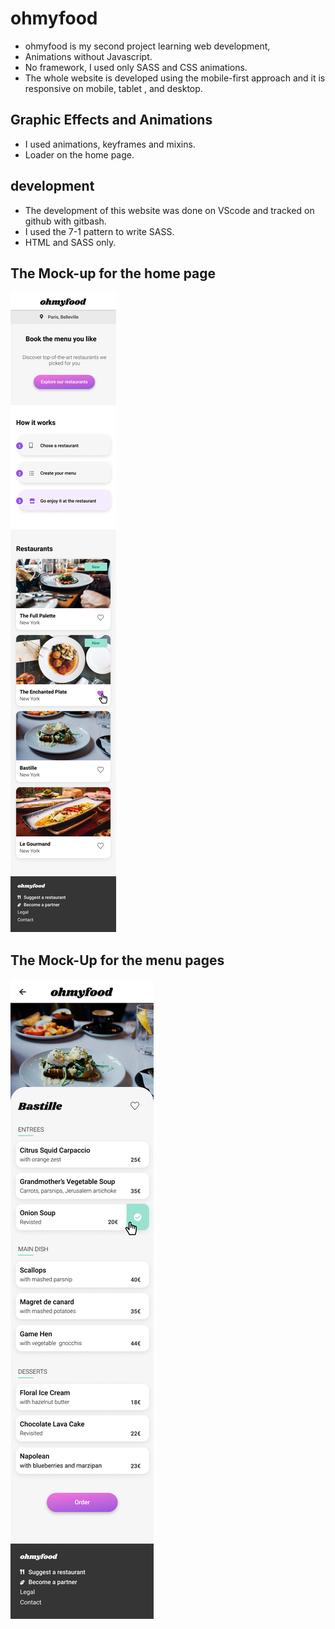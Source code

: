 
# ohmyfood

* ohmyfood is my second project learning web development,
* Animations without Javascript.
* No framework, I used only SASS and CSS animations.
* The whole website is developed using the mobile-first approach and it is responsive on mobile, tablet , and desktop.

## Graphic Effects and Animations

* I used animations, keyframes and mixins.
* Loader on the home page.

## development 

* The development of this website was done on VScode and tracked on github with gitbash. 
* I used the 7-1 pattern to write SASS.
* HTML and SASS only.



## The Mock-up for the home page 
![desktop](/images/mockups/Homepage.png)

## The Mock-Up for the menu pages
![phone](/images/mockups/bastillemenu.png)
